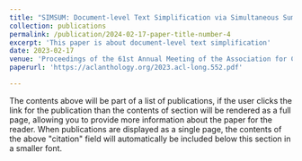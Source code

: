 ```yaml
---
title: "SIMSUM: Document-level Text Simplification via Simultaneous Summarization"
collection: publications
permalink: /publication/2024-02-17-paper-title-number-4
excerpt: 'This paper is about document-level text simplification'
date: 2023-02-17
venue: 'Proceedings of the 61st Annual Meeting of the Association for Computational Linguistics (Volume 1: Long Papers)'
paperurl: 'https://aclanthology.org/2023.acl-long.552.pdf'

---
```


The contents above will be part of a list of publications, if the user clicks the link for the publication than the contents of section will be rendered as a full page, allowing you to provide more information about the paper for the reader. When publications are displayed as a single page, the contents of the above "citation" field will automatically be included below this section in a smaller font.
